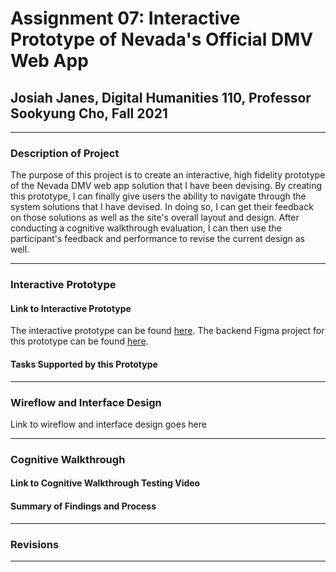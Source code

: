 # Assignment 07: Interactive Prototype of Nevada's Official DMV Web App

## Josiah Janes, Digital Humanities 110, Professor Sookyung Cho, Fall 2021

---

### Description of Project
The purpose of this project is to create an interactive, high fidelity prototype of the Nevada DMV web app solution that I have been devising. By creating this prototype, I can finally give users the ability to navigate through the system solutions that I have devised. In doing so, I can get their feedback on those solutions as well as the site's overall layout and design. After conducting a cognitive walkthrough evaluation, I can then use the participant's feedback and performance to revise the current design as well.

---

### Interactive Prototype
#### Link to Interactive Prototype
The interactive prototype can be found [here](https://www.figma.com/proto/84UnkGIfWpkQLEWP4fwWXy/Assignment-7-Interactive-Prototype---Josiah-Janes---105090684?node-id=2%3A59&scaling=min-zoom&page-id=0%3A1&starting-point-node-id=2%3A59).
The backend Figma project for this prototype can be found [here](https://www.figma.com/file/84UnkGIfWpkQLEWP4fwWXy/Assignment-7-Interactive-Prototype---Josiah-Janes---105090684?node-id=0%3A1).
#### Tasks Supported by this Prototype

---

### Wireflow and Interface Design
Link to wireflow and interface design goes here

---

### Cognitive Walkthrough
#### Link to Cognitive Walkthrough Testing Video
#### Summary of Findings and Process

---

### Revisions

---
